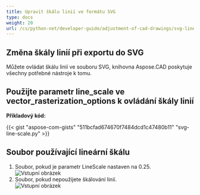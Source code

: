 ```yaml
---
title: Upravit škálu linií ve formátu SVG
type: docs
weight: 20
url: /cs/python-net/developer-guide/adjustment-of-cad-drawings/svg-line-scale/
---
```


## **Změna škály linií při exportu do SVG**

Můžete ovládat škálu linií ve souboru SVG, knihovna Aspose.CAD poskytuje všechny potřebné nástroje k tomu.

## **Použijte parametr line_scale ve vector_rasterization_options k ovládání škály linií**

**Příkladový kód:**

{{< gist "aspose-com-gists" "511bcfad674670f7484dcd1c47480b11" "svg-line-scale.py" >}}


## Soubor používající lineární škálu
1. Soubor, pokud je parametr LineScale nastaven na 0.25.<br>
![Vstupní obrázek](/_assets/guide/svg/line_scale_0.25.png)<br>
1. Soubor, pokud nepoužijete škálování linií.<br>
![Vstupní obrázek](/_assets/guide/svg/basic_options.png)<br>
